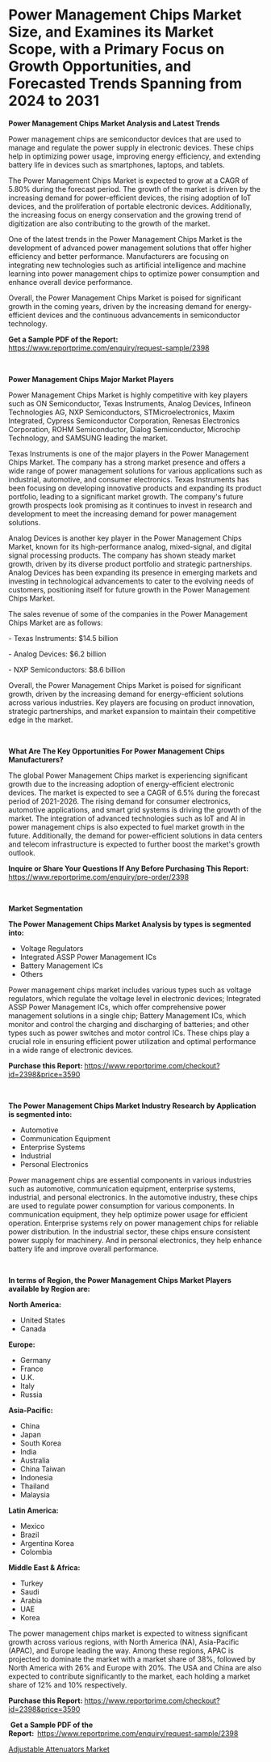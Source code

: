 <p><h1>Power Management Chips Market Size, and Examines its Market Scope, with a Primary Focus on Growth Opportunities, and Forecasted Trends Spanning from 2024 to 2031</h1></p><p><strong>Power Management Chips Market Analysis and Latest Trends</strong></p>
<p><p>Power management chips are semiconductor devices that are used to manage and regulate the power supply in electronic devices. These chips help in optimizing power usage, improving energy efficiency, and extending battery life in devices such as smartphones, laptops, and tablets.</p><p>The Power Management Chips Market is expected to grow at a CAGR of 5.80% during the forecast period. The growth of the market is driven by the increasing demand for power-efficient devices, the rising adoption of IoT devices, and the proliferation of portable electronic devices. Additionally, the increasing focus on energy conservation and the growing trend of digitization are also contributing to the growth of the market.</p><p>One of the latest trends in the Power Management Chips Market is the development of advanced power management solutions that offer higher efficiency and better performance. Manufacturers are focusing on integrating new technologies such as artificial intelligence and machine learning into power management chips to optimize power consumption and enhance overall device performance.</p><p>Overall, the Power Management Chips Market is poised for significant growth in the coming years, driven by the increasing demand for energy-efficient devices and the continuous advancements in semiconductor technology.</p></p>
<p><strong>Get a Sample PDF of the Report:&nbsp;</strong> <a href="https://www.reportprime.com/enquiry/request-sample/2398">https://www.reportprime.com/enquiry/request-sample/2398</a></p>
<p>&nbsp;</p>
<p><strong>Power Management Chips Major Market Players</strong></p>
<p><p>Power Management Chips Market is highly competitive with key players such as ON Semiconductor, Texas Instruments, Analog Devices, Infineon Technologies AG, NXP Semiconductors, STMicroelectronics, Maxim Integrated, Cypress Semiconductor Corporation, Renesas Electronics Corporation, ROHM Semiconductor, Dialog Semiconductor, Microchip Technology, and SAMSUNG leading the market.</p><p>Texas Instruments is one of the major players in the Power Management Chips Market. The company has a strong market presence and offers a wide range of power management solutions for various applications such as industrial, automotive, and consumer electronics. Texas Instruments has been focusing on developing innovative products and expanding its product portfolio, leading to a significant market growth. The company's future growth prospects look promising as it continues to invest in research and development to meet the increasing demand for power management solutions.</p><p>Analog Devices is another key player in the Power Management Chips Market, known for its high-performance analog, mixed-signal, and digital signal processing products. The company has shown steady market growth, driven by its diverse product portfolio and strategic partnerships. Analog Devices has been expanding its presence in emerging markets and investing in technological advancements to cater to the evolving needs of customers, positioning itself for future growth in the Power Management Chips Market.</p><p>The sales revenue of some of the companies in the Power Management Chips Market are as follows:</p><p>- Texas Instruments: $14.5 billion</p><p>- Analog Devices: $6.2 billion</p><p>- NXP Semiconductors: $8.6 billion</p><p>Overall, the Power Management Chips Market is poised for significant growth, driven by the increasing demand for energy-efficient solutions across various industries. Key players are focusing on product innovation, strategic partnerships, and market expansion to maintain their competitive edge in the market.</p></p>
<p>&nbsp;</p>
<p><strong>What Are The Key Opportunities For Power Management Chips Manufacturers?</strong></p>
<p><p>The global Power Management Chips market is experiencing significant growth due to the increasing adoption of energy-efficient electronic devices. The market is expected to see a CAGR of 6.5% during the forecast period of 2021-2026. The rising demand for consumer electronics, automotive applications, and smart grid systems is driving the growth of the market. The integration of advanced technologies such as IoT and AI in power management chips is also expected to fuel market growth in the future. Additionally, the demand for power-efficient solutions in data centers and telecom infrastructure is expected to further boost the market's growth outlook.</p></p>
<p><strong>Inquire or Share Your Questions If Any Before Purchasing This Report:</strong> <a href="https://www.reportprime.com/enquiry/pre-order/2398">https://www.reportprime.com/enquiry/pre-order/2398</a></p>
<p>&nbsp;</p>
<p><strong>Market Segmentation</strong></p>
<p><strong>The Power Management Chips Market Analysis by types is segmented into:</strong></p>
<p><ul><li>Voltage Regulators</li><li>Integrated ASSP Power Management ICs</li><li>Battery Management ICs</li><li>Others</li></ul></p>
<p><p>Power management chips market includes various types such as voltage regulators, which regulate the voltage level in electronic devices; Integrated ASSP Power Management ICs, which offer comprehensive power management solutions in a single chip; Battery Management ICs, which monitor and control the charging and discharging of batteries; and other types such as power switches and motor control ICs. These chips play a crucial role in ensuring efficient power utilization and optimal performance in a wide range of electronic devices.</p></p>
<p><strong>Purchase this Report:&nbsp;</strong><a href="https://www.reportprime.com/checkout?id=2398&price=3590">https://www.reportprime.com/checkout?id=2398&price=3590</a></p>
<p>&nbsp;</p>
<p><strong>The Power Management Chips Market Industry Research by Application is segmented into:</strong></p>
<p><ul><li>Automotive</li><li>Communication Equipment</li><li>Enterprise Systems</li><li>Industrial</li><li>Personal Electronics</li></ul></p>
<p><p>Power management chips are essential components in various industries such as automotive, communication equipment, enterprise systems, industrial, and personal electronics. In the automotive industry, these chips are used to regulate power consumption for various components. In communication equipment, they help optimize power usage for efficient operation. Enterprise systems rely on power management chips for reliable power distribution. In the industrial sector, these chips ensure consistent power supply for machinery. And in personal electronics, they help enhance battery life and improve overall performance.</p></p>
<p>&nbsp;</p>
<p><strong>In terms of Region, the Power Management Chips Market Players available by Region are:</strong></p>
<p>
    <p> <strong> North America: </strong>
        <ul>
            <li>United States</li>
            <li>Canada</li>
        </ul>
        </p> 
    <p> <strong> Europe: </strong>
        <ul>
            <li>Germany</li>
            <li>France</li>
            <li>U.K.</li>
            <li>Italy</li>
            <li>Russia</li>
        </ul>
        </p> 
    <p> <strong> Asia-Pacific: </strong>
        <ul>
            <li>China</li>
            <li>Japan</li>
            <li>South Korea</li>
            <li>India</li>
            <li>Australia</li>
            <li>China Taiwan</li>
            <li>Indonesia</li>
            <li>Thailand</li>
            <li>Malaysia</li>
        </ul>
        </p> 
    <p> <strong> Latin America: </strong>
        <ul>
            <li>Mexico</li>
            <li>Brazil</li>
            <li>Argentina Korea</li>
            <li>Colombia</li>
        </ul>
        </p> 
    <p> <strong> Middle East & Africa: </strong>
        <ul>
            <li>Turkey</li>
            <li>Saudi</li>
            <li>Arabia</li>
            <li>UAE</li>
            <li>Korea</li>
        </ul>
    </p>
    </p>
<p><p>The power management chips market is expected to witness significant growth across various regions, with North America (NA), Asia-Pacific (APAC), and Europe leading the way. Among these regions, APAC is projected to dominate the market with a market share of 38%, followed by North America with 26% and Europe with 20%. The USA and China are also expected to contribute significantly to the market, each holding a market share of 12% and 10% respectively.</p></p>
<p><strong>Purchase this Report: </strong><a href="https://www.reportprime.com/checkout?id=2398&price=3590">https://www.reportprime.com/checkout?id=2398&price=3590</a></p>
<p>&nbsp;<strong>Get a Sample PDF of the Report:&nbsp;&nbsp;</strong><a href="https://www.reportprime.com/enquiry/request-sample/2398">https://www.reportprime.com/enquiry/request-sample/2398</a></p>
<p><strong></strong></p>
<p><p><a href="https://github.com/NorbertYates/Market-Research-Report-List-4/blob/main/adjustable-attenuators-market.md">Adjustable Attenuators Market</a></p></p>